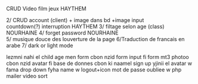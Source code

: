 CRUD
        Video 
        film
        jeux 
                   HAYTHEM 


2/    CRUD account (client) + image dans bd +image input     
        countdown(?) interruption               HAYTHEM
3/    filtage selon age (class)                 NOURHAINE
4/ forget password                              NOURHAINE  
5/   musique douce des louverture de la page
6/Traduction de francais en arabe
7/ dark or light mode 




lezmni nahi el child age men form cbon
nzid form input fi form mt3 photoo cbon
nzid avatar fi base de donnes cbon
ki naamel sign up yjinii el avatar w fama drop down fyha name w logout+icon
mot de passe oubliee w php mailer
video sort 



